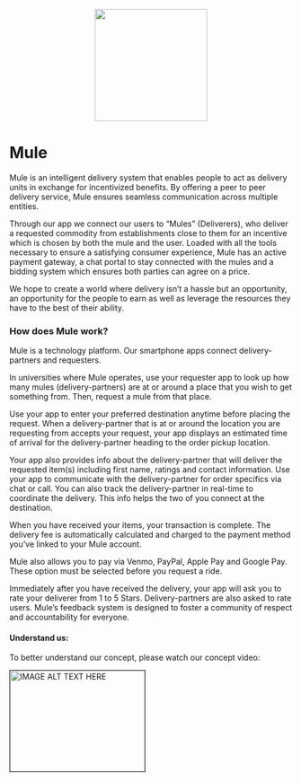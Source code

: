 <p align="center">
  <img width="200" height="200" src="https://github.com/mrigank2487/mule-app/blob/master/Code/mule/assets/images/logo.png">
</p>

# Mule

Mule is an intelligent delivery system that enables people to act as delivery units in
exchange for incentivized benefits. By offering a peer to peer delivery service,
Mule ensures seamless communication across multiple entities.

Through our app we connect our users to “Mules” (Deliverers), who deliver a
requested commodity from establishments close to them for an incentive which is
chosen by both the mule and the user. Loaded with all the tools necessary to ensure
a satisfying consumer experience, Mule has an active payment gateway, a chat
portal to stay connected with the mules and a bidding system which ensures both
parties can agree on a price.

We hope to create a world where delivery isn’t a hassle but an opportunity, an
opportunity for the people to earn as well as leverage the resources they have to the
best of their ability.

### How does Mule work?

Mule is a technology platform. Our smartphone apps connect delivery-partners and
requesters.

In universities where Mule operates, use your requester app to look up how many
mules (delivery-partners) are at or around a place that you wish to get something
from. Then, request a mule from that place.

Use your app to enter your preferred destination anytime before placing the
request. When a delivery-partner that is at or around the location you are
requesting from accepts your request, your app displays an estimated time of
arrival for the delivery-partner heading to the order pickup location.

Your app also provides info about the delivery-partner that will deliver the
requested item(s) including first name, ratings and contact information. Use your
app to communicate with the delivery-partner for order specifics via chat or call.
You can also track the delivery-partner in real-time to coordinate the delivery. This
info helps the two of you connect at the destination.

When you have received your items, your transaction is complete. The delivery fee
is automatically calculated and charged to the payment method you’ve linked to
your Mule account.

Mule also allows you to pay via Venmo, PayPal, Apple Pay and Google Pay.
These option must be selected before you request a ride.

Immediately after you have received the delivery, your app will ask you to rate
your deliverer from 1 to 5 Stars. Delivery-partners are also asked to rate users.
Mule’s feedback system is designed to foster a community of respect and
accountability for everyone.

#### Understand us:

To better understand our concept, please watch our concept video:

<a href="http://www.youtube.com/watch?feature=player_embedded&v=zdTL0JeCp8Q
" target="_blank"><img src="http://img.youtube.com/vi/zdTL0JeCp8Q/0.jpg" 
alt="IMAGE ALT TEXT HERE" width="240" height="180" border="1" /></a>



